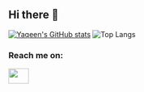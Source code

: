 ## Hi there 👋


<!--
**YaqeenData/YaqeenData** is a ✨ _special_ ✨ repository because its `README.md` (this file) appears on your GitHub profile.

Here are some ideas to get you started:

- 🔭 I’m currently working on ...
- 🌱 I’m currently learning ...
- 👯 I’m looking to collaborate on ...
- 🤔 I’m looking for help with ...
- 💬 Ask me about ...
- 📫 How to reach me: ...
- ⚡ Fun fact: ...
-->

[![Yaqeen's GitHub stats](https://github-readme-stats.vercel.app/api?username=YaqeenData&theme=radical)](https://github.com/YaqeenData)
![Top Langs](https://github-readme-stats.vercel.app/api/top-langs/?username=YaqeenData&theme=radical&size_weight=0.5&count_weight=0.5)

<h3 align="left">Reach me on:</h3>
<p align="left">
<a href="https://www.linkedin.com/in/yaqeen-alhalal-8388541a3/" target="blank"><img align="center" src="https://cdn.jsdelivr.net/npm/simple-icons@3.0.1/icons/linkedin.svg" alt="" height="30" width="40" /></a>
</p>
